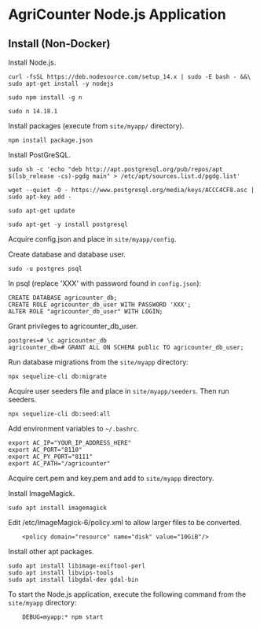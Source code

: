 


# AgriCounter Node.js Application


## Install (Non-Docker)


Install Node.js.
```
curl -fsSL https://deb.nodesource.com/setup_14.x | sudo -E bash - &&\
sudo apt-get install -y nodejs

sudo npm install -g n

sudo n 14.18.1
```

Install packages (execute from `site/myapp/` directory).
```
npm install package.json
```

Install PostGreSQL.
```
sudo sh -c 'echo "deb http://apt.postgresql.org/pub/repos/apt $(lsb_release -cs)-pgdg main" > /etc/apt/sources.list.d/pgdg.list'

wget --quiet -O - https://www.postgresql.org/media/keys/ACCC4CF8.asc | sudo apt-key add -

sudo apt-get update

sudo apt-get -y install postgresql
```

Acquire config.json and place in `site/myapp/config`.

Create database and database user.
```
sudo -u postgres psql
```
In psql (replace 'XXX' with password found in `config.json`):
```
CREATE DATABASE agricounter_db;
CREATE ROLE agricounter_db_user WITH PASSWORD 'XXX';
ALTER ROLE "agricounter_db_user" WITH LOGIN;
```

Grant privileges to agricounter_db_user.
```
postgres=# \c agricounter_db 
agricounter_db=# GRANT ALL ON SCHEMA public TO agricounter_db_user;
```


Run database migrations from the `site/myapp` directory:
```
npx sequelize-cli db:migrate
```

Acquire user seeders file and place in `site/myapp/seeders`. Then run seeders.
```
npx sequelize-cli db:seed:all
```


Add environment variables to `~/.bashrc`.
```
export AC_IP="YOUR_IP_ADDRESS_HERE"
export AC_PORT="8110"
export AC_PY_PORT="8111"
export AC_PATH="/agricounter"
```


Acquire cert.pem and key.pem and add to `site/myapp` directory.


Install ImageMagick.
```
sudo apt install imagemagick
```

Edit /etc/ImageMagick-6/policy.xml to allow larger files to be converted.
```
    <policy domain="resource" name="disk" value="10GiB"/>
```



Install other apt packages.
```
sudo apt install libimage-exiftool-perl
sudo apt install libvips-tools
sudo apt install libgdal-dev gdal-bin
```

To start the Node.js application, execute the following command from the `site/myapp` directory:
```
	DEBUG=myapp:* npm start
```